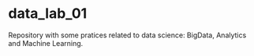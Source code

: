 # data_lab_01
Repository with some pratices related to data science: BigData, Analytics and Machine Learning.

